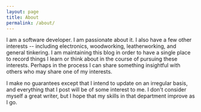 ```yaml
---
layout: page
title: About
permalink: /about/
---
```


I am a software developer. I am passionate about it. I also have a few other interests -- including electronics, woodworking, leatherworking, and general tinkering. I am maintaining this blog in order to have a single place to record things I learn or think about in the course of pursuing these interests. Perhaps in the process I can share something insightful with others who may share one of my interests.

I make no guarantees except that I intend to update on an irregular basis, and everything that I post will be of some interest to me. I don't consider myself a great writer, but I hope that my skills in that department improve as I go.
